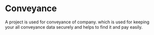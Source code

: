 # Conveyance
A project is used for conveyance of company. which is used for keeping your all conveyance data securely and helps to find it and pay easily.
